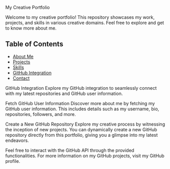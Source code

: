 <a src="https://nailaalissa.github.io/Myportfolio/">My Creative Portfolio</a>

Welcome to my creative portfolio! This repository showcases my work, projects, and skills in various creative domains. Feel free to explore and get to know more about me.

## Table of Contents
- [About Me](#about-me)
- [Projects](#projects)
- [Skills](#skills)
- [GitHub Integration](#github-integration)
- [Contact](#contact)


GitHub Integration
Explore my GitHub integration to seamlessly connect with my latest repositories and GitHub user information.

Fetch GitHub User Information
Discover more about me by fetching my GitHub user information. This includes details such as my username, bio, repositories, followers, and more.

Create a New GitHub Repository
Explore my creative process by witnessing the inception of new projects. You can dynamically create a new GitHub repository directly from this portfolio, giving you a glimpse into my latest endeavors.

Feel free to interact with the GitHub API through the provided functionalities. For more information on my GitHub projects, visit my GitHub profile.
